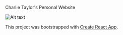 Charlie Taylor's Personal Website

![Alt text](favicon.ico?raw=true "Logo")

This project was bootstrapped with [Create React App](https://github.com/facebook/create-react-app).